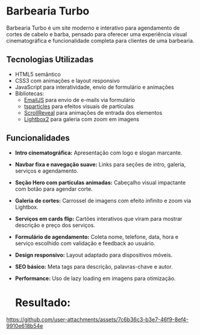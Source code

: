 # Barbearia Turbo

Barbearia Turbo é um site moderno e interativo para agendamento de cortes de cabelo e barba, pensado para oferecer uma experiência visual cinematográfica e funcionalidade completa para clientes de uma barbearia.

## Tecnologias Utilizadas

- HTML5 semântico
- CSS3 com animações e layout responsivo
- JavaScript para interatividade, envio de formulário e animações
- Bibliotecas:  
  - [EmailJS](https://www.emailjs.com/) para envio de e-mails via formulário  
  - [tsparticles](https://particles.js.org/) para efeitos visuais de partículas  
  - [ScrollReveal](https://scrollrevealjs.org/) para animações de entrada dos elementos  
  - [Lightbox2](https://lokeshdhakar.com/projects/lightbox2/) para galeria com zoom em imagens

## Funcionalidades

- **Intro cinematográfica:** Apresentação com logo e slogan marcante.
- **Navbar fixa e navegação suave:** Links para seções de intro, galeria, serviços e agendamento.
- **Seção Hero com partículas animadas:** Cabeçalho visual impactante com botão para agendar corte.
- **Galeria de cortes:** Carrossel de imagens com efeito infinito e zoom via Lightbox.
- **Serviços em cards flip:** Cartões interativos que viram para mostrar descrição e preço dos serviços.
- **Formulário de agendamento:** Coleta nome, telefone, data, hora e serviço escolhido com validação e feedback ao usuário.
- **Design responsivo:** Layout adaptado para dispositivos móveis.
- **SEO básico:** Meta tags para descrição, palavras-chave e autor.
- **Performance:** Uso de lazy loading em imagens para otimização.

  # Resultado:


https://github.com/user-attachments/assets/7c6b36c3-b3e7-46f9-8ef4-9910e618b54e

